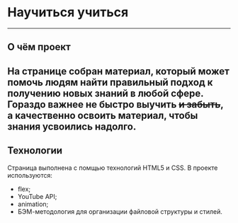 # Научиться учиться 
------ 
## О чём проект 
На странице собран материал, который может помочь людям найти правильный подход к получению новых знаний в любой сфере. Гораздо важнее не быстро выучить ~~и забыть~~, а **качественно** освоить материал, чтобы знания усвоились надолго. 
------ 
## Технологии 
Страница выполнена с помщью технологий HTML5 и CSS. 
В проекте используются: 
* flex; 
* YouTube API; 
* animation; 
* БЭМ-методология для организации файловой структуры и стилей.
